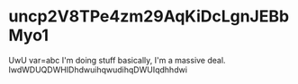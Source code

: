 # uncp2V8TPe4zm29AqKiDcLgnJEBbMyo1
UwU
var=abc
I'm doing stuff
basically, I'm a massive deal.
IwdWDUQDWHIDhdwuihqwudihqDWUIqdhhdwi
